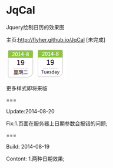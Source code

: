 JqCal
=========

Jquery绘制日历的效果图

主页:http://flyher.github.io/JqCal [未完成]

![样式1](1.png)
![样式2](2.png)

更多样式即将来临

===

Update:2014-08-20

Fix:1.页面在服务器上日期参数会报错的问题;


===

Build: 2014-08-19

Contont: 1.两种日期效果;